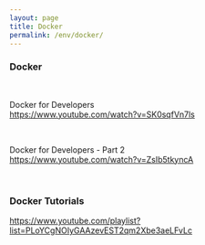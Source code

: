 ```yaml
---
layout: page
title: Docker
permalink: /env/docker/
---
```


### Docker

<br/>

Docker for Developers  
https://www.youtube.com/watch?v=SK0sqfVn7ls

<br/>

Docker for Developers - Part 2  
https://www.youtube.com/watch?v=ZsIb5tkyncA

<br/>

### Docker Tutorials
https://www.youtube.com/playlist?list=PLoYCgNOIyGAAzevEST2qm2Xbe3aeLFvLc
